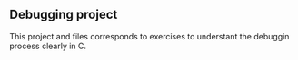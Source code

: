 ## Debugging project
This project and files corresponds to exercises
to understant the debuggin process clearly in C.